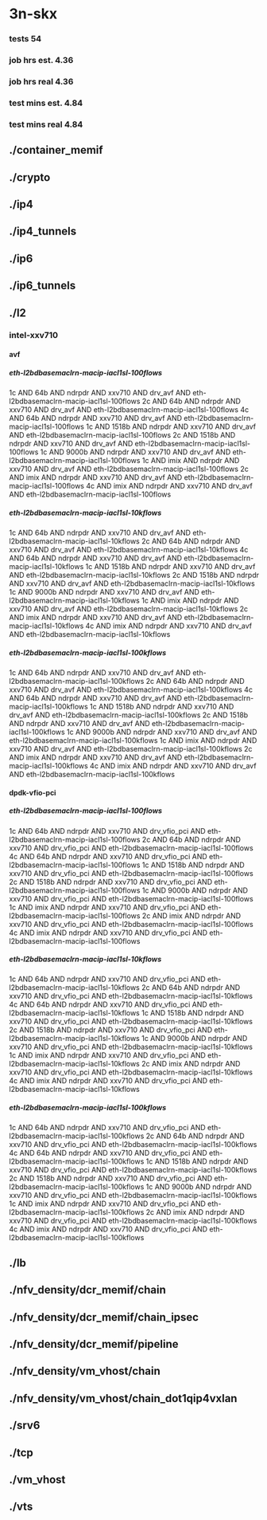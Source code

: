 # 3n-skx
### tests 54
### job hrs est. 4.36
### job hrs real 4.36
### test mins est. 4.84
### test mins real 4.84
## ./container_memif
## ./crypto
## ./ip4
## ./ip4_tunnels
## ./ip6
## ./ip6_tunnels
## ./l2
### intel-xxv710
#### avf
##### eth-l2bdbasemaclrn-macip-iacl1sl-100flows
1c AND 64b AND ndrpdr AND xxv710 AND drv_avf AND eth-l2bdbasemaclrn-macip-iacl1sl-100flows
2c AND 64b AND ndrpdr AND xxv710 AND drv_avf AND eth-l2bdbasemaclrn-macip-iacl1sl-100flows
4c AND 64b AND ndrpdr AND xxv710 AND drv_avf AND eth-l2bdbasemaclrn-macip-iacl1sl-100flows
1c AND 1518b AND ndrpdr AND xxv710 AND drv_avf AND eth-l2bdbasemaclrn-macip-iacl1sl-100flows
2c AND 1518b AND ndrpdr AND xxv710 AND drv_avf AND eth-l2bdbasemaclrn-macip-iacl1sl-100flows
1c AND 9000b AND ndrpdr AND xxv710 AND drv_avf AND eth-l2bdbasemaclrn-macip-iacl1sl-100flows
1c AND imix AND ndrpdr AND xxv710 AND drv_avf AND eth-l2bdbasemaclrn-macip-iacl1sl-100flows
2c AND imix AND ndrpdr AND xxv710 AND drv_avf AND eth-l2bdbasemaclrn-macip-iacl1sl-100flows
4c AND imix AND ndrpdr AND xxv710 AND drv_avf AND eth-l2bdbasemaclrn-macip-iacl1sl-100flows
##### eth-l2bdbasemaclrn-macip-iacl1sl-10kflows
1c AND 64b AND ndrpdr AND xxv710 AND drv_avf AND eth-l2bdbasemaclrn-macip-iacl1sl-10kflows
2c AND 64b AND ndrpdr AND xxv710 AND drv_avf AND eth-l2bdbasemaclrn-macip-iacl1sl-10kflows
4c AND 64b AND ndrpdr AND xxv710 AND drv_avf AND eth-l2bdbasemaclrn-macip-iacl1sl-10kflows
1c AND 1518b AND ndrpdr AND xxv710 AND drv_avf AND eth-l2bdbasemaclrn-macip-iacl1sl-10kflows
2c AND 1518b AND ndrpdr AND xxv710 AND drv_avf AND eth-l2bdbasemaclrn-macip-iacl1sl-10kflows
1c AND 9000b AND ndrpdr AND xxv710 AND drv_avf AND eth-l2bdbasemaclrn-macip-iacl1sl-10kflows
1c AND imix AND ndrpdr AND xxv710 AND drv_avf AND eth-l2bdbasemaclrn-macip-iacl1sl-10kflows
2c AND imix AND ndrpdr AND xxv710 AND drv_avf AND eth-l2bdbasemaclrn-macip-iacl1sl-10kflows
4c AND imix AND ndrpdr AND xxv710 AND drv_avf AND eth-l2bdbasemaclrn-macip-iacl1sl-10kflows
##### eth-l2bdbasemaclrn-macip-iacl1sl-100kflows
1c AND 64b AND ndrpdr AND xxv710 AND drv_avf AND eth-l2bdbasemaclrn-macip-iacl1sl-100kflows
2c AND 64b AND ndrpdr AND xxv710 AND drv_avf AND eth-l2bdbasemaclrn-macip-iacl1sl-100kflows
4c AND 64b AND ndrpdr AND xxv710 AND drv_avf AND eth-l2bdbasemaclrn-macip-iacl1sl-100kflows
1c AND 1518b AND ndrpdr AND xxv710 AND drv_avf AND eth-l2bdbasemaclrn-macip-iacl1sl-100kflows
2c AND 1518b AND ndrpdr AND xxv710 AND drv_avf AND eth-l2bdbasemaclrn-macip-iacl1sl-100kflows
1c AND 9000b AND ndrpdr AND xxv710 AND drv_avf AND eth-l2bdbasemaclrn-macip-iacl1sl-100kflows
1c AND imix AND ndrpdr AND xxv710 AND drv_avf AND eth-l2bdbasemaclrn-macip-iacl1sl-100kflows
2c AND imix AND ndrpdr AND xxv710 AND drv_avf AND eth-l2bdbasemaclrn-macip-iacl1sl-100kflows
4c AND imix AND ndrpdr AND xxv710 AND drv_avf AND eth-l2bdbasemaclrn-macip-iacl1sl-100kflows
#### dpdk-vfio-pci
##### eth-l2bdbasemaclrn-macip-iacl1sl-100flows
1c AND 64b AND ndrpdr AND xxv710 AND drv_vfio_pci AND eth-l2bdbasemaclrn-macip-iacl1sl-100flows
2c AND 64b AND ndrpdr AND xxv710 AND drv_vfio_pci AND eth-l2bdbasemaclrn-macip-iacl1sl-100flows
4c AND 64b AND ndrpdr AND xxv710 AND drv_vfio_pci AND eth-l2bdbasemaclrn-macip-iacl1sl-100flows
1c AND 1518b AND ndrpdr AND xxv710 AND drv_vfio_pci AND eth-l2bdbasemaclrn-macip-iacl1sl-100flows
2c AND 1518b AND ndrpdr AND xxv710 AND drv_vfio_pci AND eth-l2bdbasemaclrn-macip-iacl1sl-100flows
1c AND 9000b AND ndrpdr AND xxv710 AND drv_vfio_pci AND eth-l2bdbasemaclrn-macip-iacl1sl-100flows
1c AND imix AND ndrpdr AND xxv710 AND drv_vfio_pci AND eth-l2bdbasemaclrn-macip-iacl1sl-100flows
2c AND imix AND ndrpdr AND xxv710 AND drv_vfio_pci AND eth-l2bdbasemaclrn-macip-iacl1sl-100flows
4c AND imix AND ndrpdr AND xxv710 AND drv_vfio_pci AND eth-l2bdbasemaclrn-macip-iacl1sl-100flows
##### eth-l2bdbasemaclrn-macip-iacl1sl-10kflows
1c AND 64b AND ndrpdr AND xxv710 AND drv_vfio_pci AND eth-l2bdbasemaclrn-macip-iacl1sl-10kflows
2c AND 64b AND ndrpdr AND xxv710 AND drv_vfio_pci AND eth-l2bdbasemaclrn-macip-iacl1sl-10kflows
4c AND 64b AND ndrpdr AND xxv710 AND drv_vfio_pci AND eth-l2bdbasemaclrn-macip-iacl1sl-10kflows
1c AND 1518b AND ndrpdr AND xxv710 AND drv_vfio_pci AND eth-l2bdbasemaclrn-macip-iacl1sl-10kflows
2c AND 1518b AND ndrpdr AND xxv710 AND drv_vfio_pci AND eth-l2bdbasemaclrn-macip-iacl1sl-10kflows
1c AND 9000b AND ndrpdr AND xxv710 AND drv_vfio_pci AND eth-l2bdbasemaclrn-macip-iacl1sl-10kflows
1c AND imix AND ndrpdr AND xxv710 AND drv_vfio_pci AND eth-l2bdbasemaclrn-macip-iacl1sl-10kflows
2c AND imix AND ndrpdr AND xxv710 AND drv_vfio_pci AND eth-l2bdbasemaclrn-macip-iacl1sl-10kflows
4c AND imix AND ndrpdr AND xxv710 AND drv_vfio_pci AND eth-l2bdbasemaclrn-macip-iacl1sl-10kflows
##### eth-l2bdbasemaclrn-macip-iacl1sl-100kflows
1c AND 64b AND ndrpdr AND xxv710 AND drv_vfio_pci AND eth-l2bdbasemaclrn-macip-iacl1sl-100kflows
2c AND 64b AND ndrpdr AND xxv710 AND drv_vfio_pci AND eth-l2bdbasemaclrn-macip-iacl1sl-100kflows
4c AND 64b AND ndrpdr AND xxv710 AND drv_vfio_pci AND eth-l2bdbasemaclrn-macip-iacl1sl-100kflows
1c AND 1518b AND ndrpdr AND xxv710 AND drv_vfio_pci AND eth-l2bdbasemaclrn-macip-iacl1sl-100kflows
2c AND 1518b AND ndrpdr AND xxv710 AND drv_vfio_pci AND eth-l2bdbasemaclrn-macip-iacl1sl-100kflows
1c AND 9000b AND ndrpdr AND xxv710 AND drv_vfio_pci AND eth-l2bdbasemaclrn-macip-iacl1sl-100kflows
1c AND imix AND ndrpdr AND xxv710 AND drv_vfio_pci AND eth-l2bdbasemaclrn-macip-iacl1sl-100kflows
2c AND imix AND ndrpdr AND xxv710 AND drv_vfio_pci AND eth-l2bdbasemaclrn-macip-iacl1sl-100kflows
4c AND imix AND ndrpdr AND xxv710 AND drv_vfio_pci AND eth-l2bdbasemaclrn-macip-iacl1sl-100kflows
## ./lb
## ./nfv_density/dcr_memif/chain
## ./nfv_density/dcr_memif/chain_ipsec
## ./nfv_density/dcr_memif/pipeline
## ./nfv_density/vm_vhost/chain
## ./nfv_density/vm_vhost/chain_dot1qip4vxlan
## ./srv6
## ./tcp
## ./vm_vhost
## ./vts
